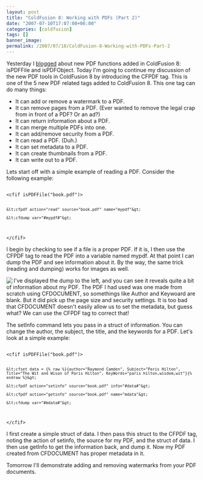 ```yaml
---
layout: post
title: "ColdFusion 8: Working with PDFs (Part 2)"
date: "2007-07-10T17:07:00+06:00"
categories: [coldfusion]
tags: []
banner_image: 
permalink: /2007/07/10/ColdFusion-8-Working-with-PDFs-Part-2
---
```


Yesterday I <a href="http://www.raymondcamden.com/index.cfm/2007/7/9/ColdFusion-8-Working-with-PDFs-Part-1">blogged</a> about new PDF functions added in ColdFusion 8: isPDFFile and isPDFObject. Today I'm going to continue my discussion of the new PDF tools in ColdFusion 8 by introducing the CFPDF tag. This is one of the 5 new PDF related tags added to ColdFusion 8. This one tag can do many things:
<!--more-->
<ul>
<li>It can add or remove a watermark to a PDF.
<li>It can remove pages from a PDF. (Ever wanted to remove the legal crap from in front of a PDF? Or an ad?)
<li>It can return information about a PDF.
<li>It can merge multiple PDFs into one.
<li>It can add/remove security from a PDF.
<li>It can read a PDF. (Duh.)
<li>It can set metadata to a PDF.
<li>It can create thumbnails from a PDF.
<li>It can write out to a PDF.
</ul>

Lets start off with a simple example of reading a PDF. Consider the following example:

<code>
&lt;cfif isPDFFile("book.pdf")&gt;

	&lt;cfpdf action="read" source="book.pdf" name="mypdf"&gt;

	&lt;cfdump var="#mypdf#"&gt;
	
&lt;/cfif&gt;
</code>

I begin by checking to see if a file is a proper PDF. If it is, I then use the CFPDF tag to read the PDF into a variable named mypdf. At that point I can dump the PDF and see information about it. By the way, the same trick (reading and dumping) works for images as well.

<img src="https://static.raymondcamden.com/images/cfjedi/pdf1.png" align="left">

I've displayed the dump to the left, and you can see it reveals quite a bit of information about my PDF. The PDF I had used was one made from scratch using CFDOCUMENT, so somethings like Author and Keywoard are blank. But it did pick up the page size and security settings. It is too bad that CFDOCUMENT doesn't easily allow us to set the metadata, but guess what? We can use the CFPDF tag to correct that!

The setInfo command lets you pass in a struct of information. You can change the author, the subject, the title, and the keywords for a PDF. Let's look at a simple example:

<code>
&lt;cfif isPDFFile("book.pdf")&gt;

	&lt;cfset data = {% raw %}{author="Raymond Camden", Subject="Paris Hilton", Title="The Wit and Wison of Paris Hilton", KeyWords="paris hilton,wisdom,wit"}{% endraw %}&gt;
	
	&lt;cfpdf action="setinfo" source="book.pdf" info="#data#"&gt;

	&lt;cfpdf action="getinfo" source="book.pdf" name="mdata"&gt;

	&lt;cfdump var="#mdata#"&gt;	
	
&lt;/cfif&gt;
</code>

I first create a simple struct of data. I then pass this struct to the CFPDF tag, noting the action of setinfo, the source for my PDF, and the struct of data. I then use getInfo to get the information back, and dump it. Now my PDF created from CFDOCUMENT has proper metadata in it. 

Tomorrow I'll demonstrate adding and removing watermarks from your PDF documents.

<br clear="left">